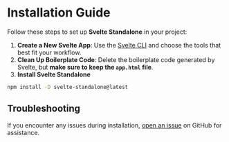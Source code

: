 # Installation Guide

Follow these steps to set up **Svelte Standalone** in your project:

1. **Create a New Svelte App**: Use the [Svelte CLI](https://svelte.dev/docs/kit/creating-a-project) and choose the tools that best fit your workflow.
2. **Clean Up Boilerplate Code**:
   Delete the boilerplate code generated by Svelte, but **make sure to keep the `app.html` file**.
3. **Install Svelte Standalone**

```bash
npm install -D svelte-standalone@latest
```

## Troubleshooting

If you encounter any issues during installation, [open an issue](https://github.com/brenoliradev/svelte-standalone/issues) on GitHub for assistance.
